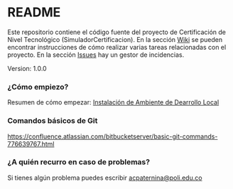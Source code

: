 # README #

Este repositorio contiene el código fuente del proyecto de Certificación de Nivel Tecnológico (SimuladorCertificacion). En la sección [Wiki](https://bitbucket.org/antonio7439/poli-simulador-certificaci-n/wiki/browse/) se pueden encontrar instrucciones de cómo realizar varias tareas relacionadas con el proyecto. En la sección [Issues](https://bitbucket.org/antonio7439/poli-simulador-certificaci-n/issues?status=new&status=open) hay un gestor de incidencias.

Version: 1.0.0

### ¿Cómo empiezo? ###

Resumen de cómo empezar: [Instalación de Ambiente de Dearrollo Local](https://bitbucket.org/antonio7439/poli-simulador-certificaci-n/wiki/Instalaci%C3%B3n%20de%20Ambiente%20de%20Desarrollo%20Local)

### Comandos básicos de Git ###

https://confluence.atlassian.com/bitbucketserver/basic-git-commands-776639767.html

### ¿A quién recurro en caso de problemas? ###

Si tienes algún problema puedes escribir acpaternina@poli.edu.co